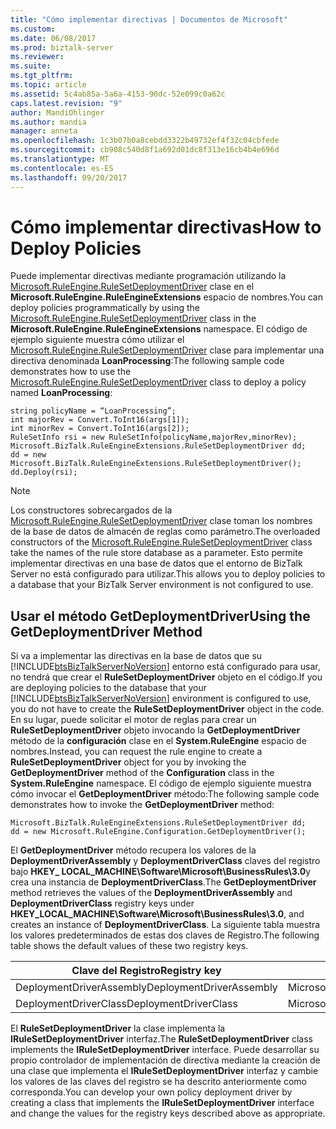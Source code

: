 ```yaml
---
title: "Cómo implementar directivas | Documentos de Microsoft"
ms.custom: 
ms.date: 06/08/2017
ms.prod: biztalk-server
ms.reviewer: 
ms.suite: 
ms.tgt_pltfrm: 
ms.topic: article
ms.assetid: 5c4ab85a-5a6a-4153-90dc-52e099c0a62c
caps.latest.revision: "9"
author: MandiOhlinger
ms.author: mandia
manager: anneta
ms.openlocfilehash: 1c3b07b0a8cebdd3322b49732ef4f32c04cbfede
ms.sourcegitcommit: cb908c540d8f1a692d01dc8f313e16cb4b4e696d
ms.translationtype: MT
ms.contentlocale: es-ES
ms.lasthandoff: 09/20/2017
---
```

# <a name="how-to-deploy-policies"></a><span data-ttu-id="6a6df-102">Cómo implementar directivas</span><span class="sxs-lookup"><span data-stu-id="6a6df-102">How to Deploy Policies</span></span>
<span data-ttu-id="6a6df-103">Puede implementar directivas mediante programación utilizando la [Microsoft.RuleEngine.RuleSetDeploymentDriver](http://msdn.microsoft.com/library/microsoft.ruleengine.rulesetdeploymentdriver.aspx) clase en el **Microsoft.RuleEngine.RuleEngineExtensions** espacio de nombres.</span><span class="sxs-lookup"><span data-stu-id="6a6df-103">You can deploy policies programmatically by using the [Microsoft.RuleEngine.RuleSetDeploymentDriver](http://msdn.microsoft.com/library/microsoft.ruleengine.rulesetdeploymentdriver.aspx) class in the **Microsoft.RuleEngine.RuleEngineExtensions** namespace.</span></span> <span data-ttu-id="6a6df-104">El código de ejemplo siguiente muestra cómo utilizar el [Microsoft.RuleEngine.RuleSetDeploymentDriver](http://msdn.microsoft.com/library/microsoft.ruleengine.rulesetdeploymentdriver.aspx) clase para implementar una directiva denominada **LoanProcessing**:</span><span class="sxs-lookup"><span data-stu-id="6a6df-104">The following sample code demonstrates how to use the [Microsoft.RuleEngine.RuleSetDeploymentDriver](http://msdn.microsoft.com/library/microsoft.ruleengine.rulesetdeploymentdriver.aspx) class to deploy a policy named **LoanProcessing**:</span></span>  
  
```  
string policyName = “LoanProcessing”;  
int majorRev = Convert.ToInt16(args[1]);  
int minorRev = Convert.ToInt16(args[2]);  
RuleSetInfo rsi = new RuleSetInfo(policyName,majorRev,minorRev);  
Microsoft.BizTalk.RuleEngineExtensions.RuleSetDeploymentDriver dd;  
dd = new Microsoft.BizTalk.RuleEngineExtensions.RuleSetDeploymentDriver();  
dd.Deploy(rsi);  
```  
  
> [!NOTE]
>  <span data-ttu-id="6a6df-105">Los constructores sobrecargados de la [Microsoft.RuleEngine.RuleSetDeploymentDriver](http://msdn.microsoft.com/library/microsoft.ruleengine.rulesetdeploymentdriver.aspx) clase toman los nombres de la base de datos de almacén de reglas como parámetro.</span><span class="sxs-lookup"><span data-stu-id="6a6df-105">The overloaded constructors of the [Microsoft.RuleEngine.RuleSetDeploymentDriver](http://msdn.microsoft.com/library/microsoft.ruleengine.rulesetdeploymentdriver.aspx) class take the names of the rule store database as a parameter.</span></span> <span data-ttu-id="6a6df-106">Esto permite implementar directivas en una base de datos que el entorno de BizTalk Server no está configurado para utilizar.</span><span class="sxs-lookup"><span data-stu-id="6a6df-106">This allows you to deploy policies to a database that your BizTalk Server environment is not configured to use.</span></span>  
  
## <a name="using-the-getdeploymentdriver-method"></a><span data-ttu-id="6a6df-107">Usar el método GetDeploymentDriver</span><span class="sxs-lookup"><span data-stu-id="6a6df-107">Using the GetDeploymentDriver Method</span></span>  
 <span data-ttu-id="6a6df-108">Si va a implementar las directivas en la base de datos que su [!INCLUDE[btsBizTalkServerNoVersion](../includes/btsbiztalkservernoversion-md.md)] entorno está configurado para usar, no tendrá que crear el **RuleSetDeploymentDriver** objeto en el código.</span><span class="sxs-lookup"><span data-stu-id="6a6df-108">If you are deploying policies to the database that your [!INCLUDE[btsBizTalkServerNoVersion](../includes/btsbiztalkservernoversion-md.md)] environment is configured to use, you do not have to create the **RuleSetDeploymentDriver** object in the code.</span></span> <span data-ttu-id="6a6df-109">En su lugar, puede solicitar el motor de reglas para crear un **RuleSetDeploymentDriver** objeto invocando la **GetDeploymentDriver** método de la **configuración** clase en el **System.RuleEngine** espacio de nombres.</span><span class="sxs-lookup"><span data-stu-id="6a6df-109">Instead, you can request the rule engine to create a **RuleSetDeploymentDriver** object for you by invoking the **GetDeploymentDriver** method of the **Configuration** class in the **System.RuleEngine** namespace.</span></span> <span data-ttu-id="6a6df-110">El código de ejemplo siguiente muestra cómo invocar el **GetDeploymentDriver** método:</span><span class="sxs-lookup"><span data-stu-id="6a6df-110">The following sample code demonstrates how to invoke the **GetDeploymentDriver** method:</span></span>  
  
```  
Microsoft.BizTalk.RuleEngineExtensions.RuleSetDeploymentDriver dd;  
dd = new Microsoft.RuleEngine.Configuration.GetDeploymentDriver();  
```  
  
 <span data-ttu-id="6a6df-111">El **GetDeploymentDriver** método recupera los valores de la **DeploymentDriverAssembly** y **DeploymentDriverClass** claves del registro bajo **HKEY_ LOCAL_MACHINE\Software\Microsoft\BusinessRules\3.0**y crea una instancia de **DeploymentDriverClass**.</span><span class="sxs-lookup"><span data-stu-id="6a6df-111">The **GetDeploymentDriver** method retrieves the values of the **DeploymentDriverAssembly** and **DeploymentDriverClass** registry keys under **HKEY_LOCAL_MACHINE\Software\Microsoft\BusinessRules\3.0**, and creates an instance of **DeploymentDriverClass**.</span></span> <span data-ttu-id="6a6df-112">La siguiente tabla muestra los valores predeterminados de estas dos claves de Registro.</span><span class="sxs-lookup"><span data-stu-id="6a6df-112">The following table shows the default values of these two registry keys.</span></span>  
  
|<span data-ttu-id="6a6df-113">Clave del Registro</span><span class="sxs-lookup"><span data-stu-id="6a6df-113">Registry key</span></span>|<span data-ttu-id="6a6df-114">Valor</span><span class="sxs-lookup"><span data-stu-id="6a6df-114">Value</span></span>|  
|------------------|-----------|  
|<span data-ttu-id="6a6df-115">DeploymentDriverAssembly</span><span class="sxs-lookup"><span data-stu-id="6a6df-115">DeploymentDriverAssembly</span></span>|<span data-ttu-id="6a6df-116">Microsoft.BizTalk.RuleEngineExtensions</span><span class="sxs-lookup"><span data-stu-id="6a6df-116">Microsoft.BizTalk.RuleEngineExtensions</span></span>|  
|<span data-ttu-id="6a6df-117">DeploymentDriverClass</span><span class="sxs-lookup"><span data-stu-id="6a6df-117">DeploymentDriverClass</span></span>|<span data-ttu-id="6a6df-118">Microsoft.BizTalk.RuleEngineExtensions.RuleSetDeploymentDriver</span><span class="sxs-lookup"><span data-stu-id="6a6df-118">Microsoft.BizTalk.RuleEngineExtensions.RuleSetDeploymentDriver</span></span>|  
  
 <span data-ttu-id="6a6df-119">El **RuleSetDeploymentDriver** la clase implementa la **IRuleSetDeploymentDriver** interfaz.</span><span class="sxs-lookup"><span data-stu-id="6a6df-119">The **RuleSetDeploymentDriver** class implements the **IRuleSetDeploymentDriver** interface.</span></span> <span data-ttu-id="6a6df-120">Puede desarrollar su propio controlador de implementación de directiva mediante la creación de una clase que implementa el **IRuleSetDeploymentDriver** interfaz y cambie los valores de las claves del registro se ha descrito anteriormente como corresponda.</span><span class="sxs-lookup"><span data-stu-id="6a6df-120">You can develop your own policy deployment driver by creating a class that implements the **IRuleSetDeploymentDriver** interface and change the values for the registry keys described above as appropriate.</span></span>
